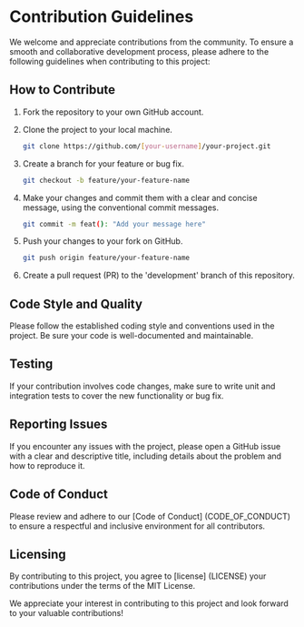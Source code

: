 # Contribution Guidelines

We welcome and appreciate contributions from the community. To ensure a smooth and collaborative development process, please adhere to the following guidelines when contributing to this project:

## How to Contribute

1. Fork the repository to your own GitHub account.

2. Clone the project to your local machine.

   ```bash
   git clone https://github.com/[your-username]/your-project.git
   ```

3. Create a branch for your feature or bug fix.

   ```bash
   git checkout -b feature/your-feature-name
   ```

4. Make your changes and commit them with a clear and concise message, using the conventional commit messages.

   ```bash
   git commit -m feat(): "Add your message here"
   ```

5. Push your changes to your fork on GitHub.

   ```bash
   git push origin feature/your-feature-name
   ```

6. Create a pull request (PR) to the 'development' branch of this repository.

## Code Style and Quality

Please follow the established coding style and conventions used in the project. Be sure your code is well-documented and maintainable.

## Testing

If your contribution involves code changes, make sure to write unit and integration tests to cover the new functionality or bug fix.

## Reporting Issues

If you encounter any issues with the project, please open a GitHub issue with a clear and descriptive title, including details about the problem and how to reproduce it.

## Code of Conduct

Please review and adhere to our [Code of Conduct] (CODE_OF_CONDUCT) to ensure a respectful and inclusive environment for all contributors.

## Licensing

By contributing to this project, you agree to [license] (LICENSE) your contributions under the terms of the MIT License.

We appreciate your interest in contributing to this project and look forward to your valuable contributions!
